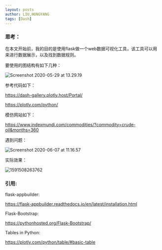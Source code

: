 ```yaml
---
layout: posts
author: LIU,HONGYANG
tags: [Dash]
---
```




### 思考：

在本文开始前，我的目的是使用flask做一个web数据可视化工具，该工具可以用来进行数据展示，以及找到数据规则。



要使用的图结构有如下几种：

![Screenshot 2020-05-29 at 13.29.19](https://tva1.sinaimg.cn/large/007S8ZIlgy1gfipg4hzuxj31dm0p013j.jpg)



参考代码如下：

https://dash-gallery.plotly.host/Portal/



https://plotly.com/python/





模仿网站如下：

https://www.indexmundi.com/commodities/?commodity=crude-oil&months=360





遇到问题：



![Screenshot 2020-06-07 at 11.16.57](https://tva1.sinaimg.cn/large/007S8ZIlgy1gfjkohsi4jj30vc0qewja.jpg)





实际效果：



![1591508263762](https://tva1.sinaimg.cn/large/007S8ZIlgy1gfjo6mqb28g31ib0u0akc.gif)







### 引用:



flask-appbuilder:

https://flask-appbuilder.readthedocs.io/en/latest/installation.html



Flask-Bootstrap:

https://pythonhosted.org/Flask-Bootstrap/



Tables in Python:

https://plotly.com/python/table/#basic-table
